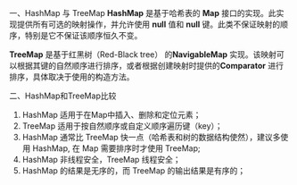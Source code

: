 一、HashMap 与 TreeMap
**HashMap** 是基于哈希表的 **Map** 接口的实现。此实现提供所有可选的映射操作，并允许使用 **null** 值和 **null** 键。此类不保证映射的顺序，特别是它不保证该顺序恒久不变。

**TreeMap** 是基于红黑树（Red-Black tree） 的**NavigableMap** 实现。该映射可以根据其键的自然顺序进行排序，或者根据创建映射时提供的**Comparator** 进行排序，具体取决于使用的构造方法。


二、HashMap和TreeMap比较
1. HashMap 适用于在Map中插入、删除和定位元素；
2. TreeMap 适用于按自然顺序或自定义顺序遍历键（key）；
3. HashMap 通常比 TreeMap 快一点（哈希表和树的数据结构使然），建议多使用 HashMap, 在 Map 需要排序时才使用 TreeMap;
4. HashMap 非线程安全，TreeMap 线程安全；
5. HashMap 的结果是无序的，而 TreeMap 的输出结果是有序的；